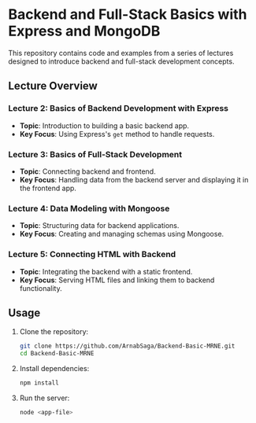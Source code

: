 # Backend and Full-Stack Basics with Express and MongoDB

This repository contains code and examples from a series of lectures designed to introduce backend and full-stack development concepts.

## Lecture Overview

### Lecture 2: Basics of Backend Development with Express

- **Topic**: Introduction to building a basic backend app.
- **Key Focus**: Using Express's `get` method to handle requests.

### Lecture 3: Basics of Full-Stack Development

- **Topic**: Connecting backend and frontend.
- **Key Focus**: Handling data from the backend server and displaying it in the frontend app.

### Lecture 4: Data Modeling with Mongoose

- **Topic**: Structuring data for backend applications.
- **Key Focus**: Creating and managing schemas using Mongoose.

### Lecture 5: Connecting HTML with Backend

- **Topic**: Integrating the backend with a static frontend.
- **Key Focus**: Serving HTML files and linking them to backend functionality.

## Usage

1. Clone the repository:
    ```bash
    git clone https://github.com/ArnabSaga/Backend-Basic-MRNE.git
    cd Backend-Basic-MRNE
    ```
2. Install dependencies:
    ```bash
    npm install
    ```
3. Run the server:
    ```bash
    node <app-file>
    ```


